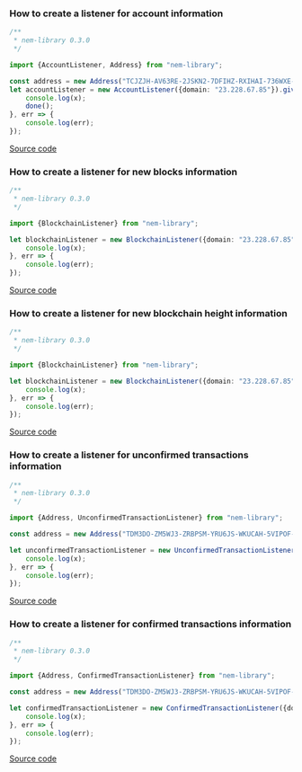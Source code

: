 ### How to create a listener for account information

```typescript
/**
 * nem-library 0.3.0
 */

import {AccountListener, Address} from "nem-library";

const address = new Address("TCJZJH-AV63RE-2JSKN2-7DFIHZ-RXIHAI-736WXE-OJGA");
let accountListener = new AccountListener({domain: "23.228.67.85"}).given(address).subscribe(x => {
    console.log(x);
    done();
}, err => {
    console.log(err);
});


```

[Source code](https://github.com/aleixmorgadas/nem-library-examples/blob/master/howto/listener/How_to_create_a_listener_for_account_information.ts)


### How to create a listener for new blocks information

```typescript
/**
 * nem-library 0.3.0
 */

import {BlockchainListener} from "nem-library";

let blockchainListener = new BlockchainListener({domain: "23.228.67.85"}).newBlock().subscribe(x => {
    console.log(x);
}, err => {
    console.log(err);
});

```

[Source code](https://github.com/aleixmorgadas/nem-library-examples/blob/master/howto/listener/How_to_create_a_listener_for_new_blocks_information.ts)


### How to create a listener for new blockchain height information

```typescript
/**
 * nem-library 0.3.0
 */

import {BlockchainListener} from "nem-library";

let blockchainListener = new BlockchainListener({domain: "23.228.67.85"}).newHeight().subscribe(x => {
    console.log(x);
}, err => {
    console.log(err);
});

```


[Source code](https://github.com/aleixmorgadas/nem-library-examples/blob/master/howto/listener/How_to_create_a_listener_for_new_blockchain_height_information.ts)

### How to create a listener for unconfirmed transactions information

```typescript
/**
 * nem-library 0.3.0
 */

import {Address, UnconfirmedTransactionListener} from "nem-library";

const address = new Address("TDM3DO-ZM5WJ3-ZRBPSM-YRU6JS-WKUCAH-5VIPOF-4W7K");

let unconfirmedTransactionListener = new UnconfirmedTransactionListener({domain: "23.228.67.85"}).given(address).subscribe(x => {
    console.log(x);
}, err => {
    console.log(err);
});
```

[Source code](https://github.com/aleixmorgadas/nem-library-examples/blob/master/howto/listener/How_to_create_a_listener_for_unconfirmed_transactions_information.ts)

### How to create a listener for confirmed transactions information

```typescript
/**
 * nem-library 0.3.0
 */

import {Address, ConfirmedTransactionListener} from "nem-library";

const address = new Address("TDM3DO-ZM5WJ3-ZRBPSM-YRU6JS-WKUCAH-5VIPOF-4W7K");

let confirmedTransactionListener = new ConfirmedTransactionListener({domain: "23.228.67.85"}).given(address).subscribe(x => {
    console.log(x);
}, err => {
    console.log(err);
});
```

[Source code](https://github.com/aleixmorgadas/nem-library-examples/blob/master/howto/listener/How_to_create_a_listener_for_confirmed_transactions_information.ts)
